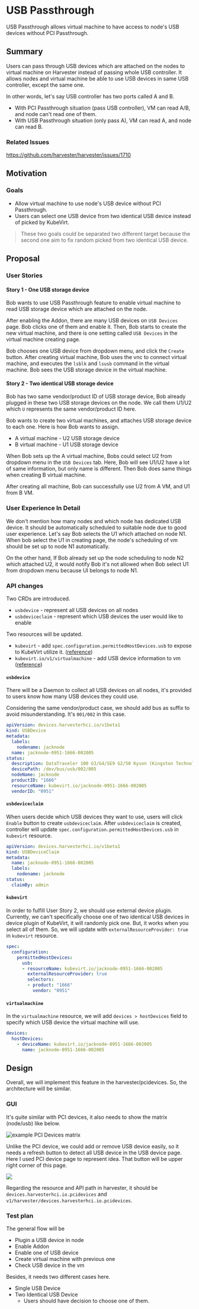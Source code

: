 # USB Passthrough

USB Passthrough allows virtual machine to have access to node's USB devices without PCI Passthrough.

## Summary

Users can pass through USB devices which are attached on the nodes to virtual machine on Harvester instead of passing whole USB controller. It allows nodes and virtual machine be able to use USB devices in same USB controller, except the same one.

In other words, let's say USB controller has two ports called A and B.

- With PCI Passthrough situation (pass USB controller), VM can read A/B, and node can't read one of them.
- With USB Passthrough situation (only pass A), VM can read A, and node can read B.

### Related Issues

https://github.com/harvester/harvester/issues/1710

## Motivation

### Goals

- Allow virtual machine to use node's USB device without PCI Passthrough.
- Users can select one USB device from two identical USB device instead of picked by KubeVirt.

> These two goals could be separated two different target because the second one aim to fix random picked from two identical USB device.

## Proposal

### User Stories

#### Story 1 - One USB storage device

Bob wants to use USB Passthrough feature to enable virtual machine to read USB storage device which are attached on the node.

After enabling the Addon, there are many USB devices on `USB Devices` page. Bob clicks one of them and enable it. Then, Bob starts to create the new virtual machine, and there is one setting called `USB Devices` in the virtual machine creating page.

Bob chooses one USB device from dropdown menu, and click the `Create` button. After creating virtual machine, Bob uses the vnc to connect virtual machine, and executes the `lsblk` and `lsusb` command in the virtual machine. Bob sees the USB storage device in the virtual machine.

#### Story 2 - Two identical USB storage device

Bob has two same vendor/product ID of USB storage device, Bob already plugged in these two USB storage devices on the node. We call them U1/U2 which `U` represents the same vendor/product ID here.

Bob wants to create two virtual machines, and attaches USB storage device to each one. Here is how Bob wants to assign.
- A virtual machine - U2 USB storage device
- B virtual machine - U1 USB storage device

When Bob sets up the A virtual machine, Bobs could select U2 from dropdown menu in the `USB Devices` tab. Here, Bob will see U1/U2 have a lot of same information, but only name is different. Then Bob does same things when creating B virtual machine.

After creating all machine, Bob can successfully use U2 from A VM, and U1 from B VM.

### User Experience In Detail

We don't mention how many nodes and which node has dedicated USB device. It should be automatically scheduled to suitable node due to good user experience. Let's say Bob selects the U1 which attached on node N1. When bob select the U1 in creating page, the node's scheduling of vm should be set up to node N1 automatically.

On the other hand, If Bob already set up the node scheduling to node N2 which attached U2, it would notify Bob it's not allowed when Bob select U1 from dropdown menu because UI belongs to node N1.

### API changes

Two CRDs are introduced.

- `usbdevice` - represent all USB devices on all nodes
- `usbdeviceclaim` - represent which USB devices the user would like to enable

Two resources will be updated.

- `kubevirt` - add `spec.configuration.permittedHostDevices.usb` to expose to KubeVirt utilize it. ([reference](https://kubevirt.io/user-guide/virtual_machines/host-devices/#exposing-usb-devices))
- `kubevirt.io/v1/virtualmachine` - add USB device information to vm ([reference](https://kubevirt.io/user-guide/virtual_machines/host-devices/#adding-usb-to-your-vm))

#### `usbdevice` 

There will be a Daemon to collect all USB devices on all nodes, it's provided to users know how many USB devices they could use.

Considering the same vendor/product case, we should add bus as suffix to avoid misunderstanding. It's `001/002` in this case.

```yaml
apiVersion: devices.harvesterhci.io/v1beta1
kind: USBDevice
metadata:
  labels:
    nodename: jacknode
  name: jacknode-0951-1666-002005
status:
  description: DataTraveler 100 G3/G4/SE9 G2/50 Kyson (Kingston Technology)
  devicePath: /dev/bus/usb/002/005
  nodeName: jacknode
  productID: "1666"
  resourceName: kubevirt.io/jacknode-0951-1666-002005
  vendorID: "0951"
```

#### `usbdeviceclaim`

When users decide which USB devices they want to use, users will click `Enable` button to create `usbdeviceclaim`. After `usbdeviceclaim` is created, controller will update `spec.configuration.permittedHostDevices.usb` in `kubevirt` resource.

```yaml
apiVersion: devices.harvesterhci.io/v1beta1
kind: USBDeviceClaim
metadata:
  name: jacknode-0951-1666-002005
  labels:
    nodename: jacknode
status:
  claimBy: admin
```

#### `kubevirt`

In order to fulfill User Story 2, we should use external device plugin. Currently, we can't specifically choose one of two identical USB devices in device plugin of KubeVirt, it will randomly pick one. But, it works when you select all of them. So, we will update with `externalResourceProvider: true` in `kubevirt` resource.

```yaml
spec:
  configuration:
    permittedHostDevices:
      usb:
      - resourceName: kubevirt.io/jacknode-0951-1666-002005
        externalResourceProvider: true
        selectors:
        - product: "1666"
          vendor: "0951"
```

#### `virtualmachine`

In the `virtualmachine` resource, we will add `devices > hostDevices` field to specify which USB device the virtual machine will use.

```yaml
devices:
  hostDevices:
    - deviceName: kubevirt.io/jacknode-0951-1666-002005
      name: jacknode-0951-1666-002005
```


## Design

Overall, we will implement this feature in the harvester/pcidevices. So, the architecture will be similar. 

### GUI

It's quite similar with PCI devices, it also needs to show the matrix (node/usb) like below.

![example PCI Devices matrix](20220722-pci-passthrough/vm-pci-matrix.png)

Unlike the PCI device, we could add or remove USB device easily, so it needs a refresh button to detect all USB device in the USB device page. Here I used PCI device page to represent idea. That button will be upper right corner of this page.

![](./20240304-usb-passthrough/02.png)

Regarding the resource and API path in harvester, it should be `devices.harvesterhci.io.pcidevices` and `v1/harvester/devices.harvesterhci.io.pcidevices`. 

### Test plan

The general flow will be
- Plugin a USB device in node
- Enable Addon
- Enable one of USB device
- Create virtual machine with previous one
- Check USB device in the vm

Besides, it needs two different cases here.
- Single USB Device
- Two Identical USB Device 
  - Users should have decision to choose one of them.

